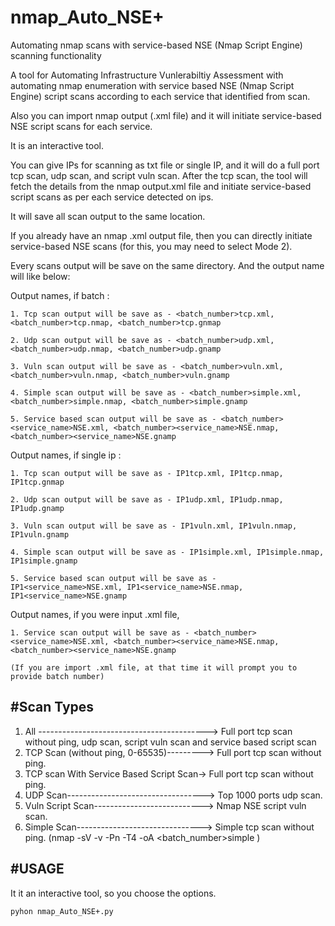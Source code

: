 # nmap_Auto_NSE+
Automating nmap scans with service-based NSE (Nmap Script Engine) scanning functionality

A tool for Automating Infrastructure Vunlerabiltiy Assessment with automating nmap enumeration with service based NSE (Nmap Script Engine) script scans according to each service that identified from scan. 

Also you can import nmap output (.xml file) and it will initiate service-based NSE script scans for each service.


It is an interactive tool. 

You can give IPs for scanning as txt file or single IP, and it will do a full port tcp scan, udp scan, and script vuln scan. After the tcp scan, the tool will fetch the details from the nmap output.xml file and initiate service-based script scans as per each service detected on ips. 

It will save all scan output to the same location. 


If you already have an nmap .xml output file, then you can directly initiate service-based NSE scans (for this, you may need to select Mode 2).


Every scans output will be save on the same directory. And the output name will like below:

Output names, if batch :
	
 	1. Tcp scan output will be save as - <batch_number>tcp.xml, <batch_number>tcp.nmap, <batch_number>tcp.gnmap
	
 	2. Udp scan output will be save as - <batch_number>udp.xml, <batch_number>udp.nmap, <batch_number>udp.gnamp
	
 	3. Vuln scan output will be save as - <batch_number>vuln.xml, <batch_number>vuln.nmap, <batch_number>vuln.gnamp
	
 	4. Simple scan output will be save as - <batch_number>simple.xml, <batch_number>simple.nmap, <batch_number>simple.gnamp
	
 	5. Service based scan output will be save as - <batch_number><service_name>NSE.xml, <batch_number><service_name>NSE.nmap, <batch_number><service_name>NSE.gnamp

Output names, if single ip :
	
 	1. Tcp scan output will be save as - IP1tcp.xml, IP1tcp.nmap, IP1tcp.gnmap
  
	2. Udp scan output will be save as - IP1udp.xml, IP1udp.nmap, IP1udp.gnamp
 
	3. Vuln scan output will be save as - IP1vuln.xml, IP1vuln.nmap, IP1vuln.gnamp
 
	4. Simple scan output will be save as - IP1simple.xml, IP1simple.nmap, IP1simple.gnamp
 
	5. Service based scan output will be save as - IP1<service_name>NSE.xml, IP1<service_name>NSE.nmap, IP1<service_name>NSE.gnamp

Output names, if you were input .xml file,
	
 	1. Service scan output will be save as - <batch_number><service_name>NSE.xml, <batch_number><service_name>NSE.nmap, <batch_number><service_name>NSE.gnamp
	
 	(If you are import .xml file, at that time it will prompt you to provide batch number)


#Scan Types
----------
1. All ------------------------------------------>  Full port tcp scan without ping, udp scan, script vuln scan and service based script scan
2. TCP Scan (without ping, 0-65535)--------->  Full port tcp scan without ping.
3. TCP scan With Service Based Script Scan->  Full port tcp scan without ping.
4. UDP Scan---------------------------------->  Top 1000 ports udp scan.
5. Vuln Script Scan--------------------------->  Nmap NSE script vuln scan.
6. Simple Scan------------------------------->  Simple tcp scan without ping. (nmap -sV -v -Pn -T4 -oA <batch_number>simple <ip>)


#USAGE
-----
It it an interactive tool, so you choose the options.

	pyhon nmap_Auto_NSE+.py

